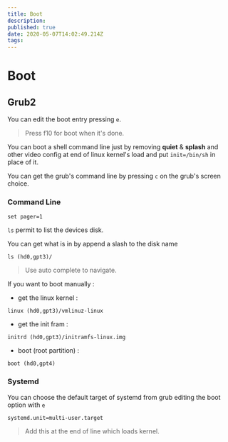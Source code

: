 ```yaml
---
title: Boot
description: 
published: true
date: 2020-05-07T14:02:49.214Z
tags: 
---
```


# Boot

## Grub2

You can edit the boot entry pressing `e`.
> Press f10 for boot when it's done.

You can boot a shell command line just by removing **quiet** & **splash** and other video config at end of linux kernel's load and put `init=/bin/sh` in place of it.

You can get the grub's command line by pressing `c` on the grub's screen choice.

### Command Line

`set pager=1`

`ls` permit to list the devices disk.

You can get what is in by append a slash to the disk name

`ls (hd0,gpt3)/`

> Use auto complete to navigate.

If you want to boot manually :

* get the linux kernel :

```
linux (hd0,gpt3)/vmlinuz-linux
```

* get the init fram :

```
initrd (hd0,gpt3)/initramfs-linux.img
```

* boot  (root partition) :

```
boot (hd0,gpt4)
```

### Systemd

You can choose the default target of systemd from grub editing the boot option with `e`

```
systemd.unit=multi-user.target
```

> Add this at the end of line which loads kernel.